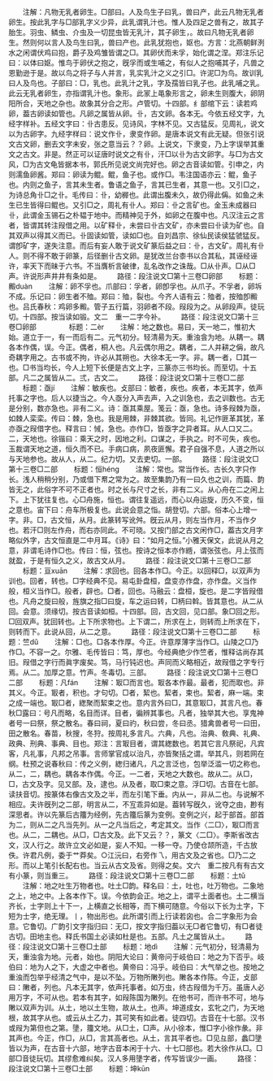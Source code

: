 <!-- { "loadSidebar": true } -->
　　注解：凡物无乳者卵生。□部曰。人及鸟生子曰乳，兽曰产，此云凡物无乳者卵生。按此乳字与□部乳字义少异，此乳谓乳汁也。惟人及四足之兽有之，故其子胎生。羽虫、鳞虫、介虫及一切昆虫皆无乳汁，其子卵生，。故曰凡物无乳者卵生。然则何以言人及鸟生曰乳，兽曰产也。此乳犹抱也，妪也。方言：北燕朝鲜洌水之闲谓伏鸡曰抱，爵子及鸡雏皆谓之□。其卵伏而未孚，始化谓之涅。郑注乐记曰：以体曰妪。惟鸟于卵伏之抱之，旣孚而或生哺之，有似人之抱哺其子，凡兽之恩勤逊于是。故以鸟之将子与人并言，乳实乳汁之义之引□。许泥□为鸟。故训乳曰人及鸟也。子部曰：□，乳也。此乳汁之乳，字及孺皆曰乳子也。此乳哺之乳。此云无乳者卵生，亦指谓乳汁也。象形。此冡上黾象形言之，卵未生则腹大，卵阴阳所合，天地之杂也。故象其分合之形。卢管切。十四部。纟部绾下云：读若鸡卵，葢古卵读如管也。凡卵之属皆从卵。卝，古文卵。各本无。今依五经文字，九经字样补。五经文字曰：卝古患反。见诗风，字林不见。又古猛反。见周礼，说文以为古卵字。九经字样曰：说文作卝，隶变作卵。是唐本说文有此无疑。但张引说文古文卵，删去文字未安，张之意当云？？卵。上说文，下隶变，乃上字误举其重文之古文。非是。然正可以证唐时说文之有卝，汗□以卝为古文卵字。与□为古文风，□为古文龟皆据本书，郭氏所见说文尚完好也。卵之古音读如管。引申之，内则濡鱼卵酱。郑曰：卵读为鲲。鲲，鱼子也。或作□。韦注国语亦云：鲲，鱼子也。内则之鱼子，言其未生者。鲁语之鱼子，言其已生者，其意一也。又引□之，为诗总角卝□之卝。毛传曰：卝，幼稺也。此谓出腹未久，故仍得此偁。如鱼之未生已生皆得曰鲲也。又引□之，周礼有卝人。郑曰：卝之言矿也。金玉未成器曰卝，此谓金玉锡石之朴韫于地中。而精神见于外，如卵之在腹中也。凡汉注云之言者，皆谓其转注叚借之用。以矿释卝，未尝曰卝古文矿，亦未尝曰卝读为矿也。自其双声以得其义而已。卝固读如管，读如□也。自刘昌宗、徐仙民读侯猛虢猛反。谓卽矿字，遂失注意。而后有妄人敢于说文矿篆后益之曰：卝，古文矿。周礼有卝人。则不得不敢于卵篆，后径删卝古文卵。是犹改兰台桼书以合其私，其诬经诬许，率天下而昧于六书。不当膺析言破律，乱名改作之诛哉。□从卝声。□从□声。许说形声井井有条如是。
　　路径：段注说文□第十三卷□卵部
　　标题：毈duàn
　　注解：卵不孚也。爪部曰：孚者，卵卽孚也。从爪子。不孚者，卵坼不成。乐记曰：卵生者不殈。郑曰：殈，裂也。今齐人语有云：殈者，按殈卽毈也。吕氏春秋：鸡卵多毈。管子五行篇，羽卵者不段。叚段为之。从卵段声。徒玩切。十四部。按当读如锻。文二　重一二字今补。
　　路径：段注说文□第十三卷□卵部
　　
　　标题：二èr
　　注解：地之数也。易曰，天一地二，惟初大始。道立于一，有一而后有二。元气初分。轻清昜为天。重浊侌为地。从耦一。耦各本作偶，误。今正。偶者，桐人也。凡云偶尔用之。耦者，二人并耕之偁，故凡奇耦字用之。古书或不拘，许必从其朔也。大徐本无一字。非。耦一者，□其一也。□书当均长，今人上短下长便是古文上字，三篆亦三书均长。而至切。十五部。凡二之属皆从二。弍，古文二。
　　路径：段注说文□第十三卷□二部
　　标题：亟jí
　　注解：敏疾也。攴部曰：敏者，疾也。疾者，本无其字，依声托事之字也。后人以捷当之。今人亟分入声去声，入之训急也，去之训数也。古无是分别，数亦急也。非有二义。诗：亟其乘屋。笺云：亟，急也。诗多叚棘为亟，如棘人栾栾。传曰：棘，急也。我是用棘，非棘其欲。皆同。礼记作匪革其犹，革亦亟之叚借字也。释言曰：悈，急也。亦作□，皆亟字之异者耳。从人口又二。二，天地也。徐锴曰：乘天之时，因地之利。口谋之，手执之。时不可失，疾也。玉裁谓天地之道，恒久而不已。手病口病，夙夜匪懈。君子自强不息，人道之所以与天地参也。故从人，从二。纪力切。又去吏切。一部。
　　路径：段注说文□第十三卷□二部
　　标题：恒hénɡ
　　注解：常也。常当作长。古长久字只作长。浅人稍稍分别，乃或借下帬之常为之。故至集韵乃有一曰久也之训，而篇、韵皆无之，此俗字不可不正者也。时之长与尺寸之长，非有二义。从心舟在二之闲上下。上下犹往复也。心□舟施，恒也。谓往复遥远，而心以舟运旋，历久不变，恒之意也。宙下曰：舟车所极复也。此说会意之恉。胡登切。六部。俗本心上增一字。非。□，古文恒，从月。此篆转写讹舛。旣云从月，则左当作月，不当作夕也。若汗□则左作舟，而右亦同此。不可晓。又按门部之古文闲作□，葢古文月字略似外字，古文恒直是二中月耳。《诗》曰：“如月之恒。”小雅天保文，此说从月之意，非谓毛诗作□也。传曰：恒，弦也。按诗之恒本亦作緪，谓张弦也。月上弦而就盈，于是有恒久之义，故古文从月。
　　路径：段注说文□第十三卷□二部
　　标题：亘xuān
　　注解：求回也。回各本作□。今正。以回释□，以双声为训也。回者，转也。□字经典不见。易屯卦盘桓，盘变亦作盘，亦作盘。义当作般，桓义当作□。般者，辟也。□者，回也。马融云：盘桓，旋也。是二字皆叚借也。凡舟之旋曰般，旌旗之指□曰旋，车之运曰转，□柄曰斡。皆其意也。从二从回。会意。须缘切。按古音读如桓。十四部。回，古文回，见口部。象□回之形。□回双声。犹回转也。上下所求物也。上下谓二，所求在上，则转而上所求在下，则转而下。此说从回，从二之意。
　　路径：段注说文□第十三卷□二部
　　标题：竺dǔ
　　注解：□也。□各本作厚。今正。许意厚薄字当作□。山陵之□乃作□。不容一之。尔雅、毛传皆曰：笃，厚也。今经典绝少作竺者，惟释诂尚存其旧。叚借之字行而眞字废矣。笃，马行钝迟也。声同而义略相近，故叚借之字专行焉。从二。加厚之意。竹声。冬毒切。三部。
　　路径：段注说文□第十三卷□二部
　　标题：凡fán
　　注解：冣□而言也。冣各本作最。最者，犯而取也。非其义。今正。冣者，积也。才句切。□者，絜也。絜者，束也。絜者，麻一端。束之成一端也。冣□者，緫聚而絜束之也。意内言外曰□，其意冣□，其言凡也。春秋□露曰：号凡而略，名目而详。目者，徧辨其事也。凡者，独举其大也。享鬼神者号一曰祭，祭之散名。春曰祠，夏曰礿，秋曰尝，冬曰丞。猎禽兽者号一曰田，田之散名。春苗，秋搜，冬狩。按周礼多言凡。六典，凡也。治典、敎典、礼典、政典、刑典、事典、目也。郑注：言冣目者，谓其緫数也。若其它言凡祭祀，凡宾客，凡礼事，凡邦之吊事。言师掌官成以治凡，亦皆聚括之谓。举其凡，则若网在纲。杜预之说春秋曰：传之义例，緫归诸凡，凡之言泛也，包举泛滥一切之称也。从二，二，耦也。耦各本作偶。今正。一二者，天地之大数也。故从二。从□，□，古文及字。见又部。及，逮也。从及者，取□束之意。浮□切。古音在七部。读扶音切。按篆体右像古文及之半，而左引笔下垂。内从一，非从二也。与说解不相应。夫许旣列之二部，明言从二，不宐乖异如是。葢转写旣久，讹夺之由，尠有深思者。许以先篆后古籒为经例，先古籒后篆为变例。变例之兴，起于部首。部首为二，则从二之凡当先列。从一之凡当后之，考定其文。当作〈二□〉，冣□而言也。从二，二耦也。从□，□古文及。此下又云？？，篆文〈二□〉。李斯省改古文，汉人行之。故许立文必如是，妄人不知。一移一夺。乃使仓颉所造，千古放佚。许君凡例，委于艹莽矣。○江沅曰，右旁作乁，用古文及之省也。□乃二之形。而以上笔引长配右也。当云从古文及省。则得之矣。文六　重二按凡有有古文有小篆，则当重三。
　　路径：段注说文□第十三卷□二部
　　标题：土tǔ
　　注解：地之吐生万物者也。吐土□韵。释名曰：土，吐也，吐万物也。二象地之上，地之中。上各本作下。误。今依韵会正。地之上，谓平土面者也。土二横当齐长，士字则上十下一，上横直之长相等，而下横可随意。今俗以下长为土字，下短为士字，绝无理。丨，物出形也。此所谓引而上行读若囟也。合二字象形为会意。它鲁切。广韵引文字指归曰：无□，按文字指归葢以无□者它鲁切，有□者徒古切。田地主也。释氏书国土必读如杜是也。五部。凡土之属皆从土。
　　路径：段注说文□第十三卷□土部
　　标题：地dì
　　注解：元气初分，轻清昜为天，重浊侌为地。元者，始也。阴阳大论曰：黄帝问于岐伯曰：地之为下否乎。岐伯曰：地为人之下，大虚之中者也。黄帝曰：冯乎。岐伯曰：大气举之也。按地之重浊而包举乎经清之气中，是以不坠。万物所敶列也。敶各本作陈。今正，攴部曰：敶者，列也。凡本无其字，依声托事者。如万虫，终古叚借为千万。虽唐人必用万字，不可从也。若本有其字，如叚陈国为敶列。在他书可，而许书不可，地与敶以双声为训。从土，地以土生物，故从土。也声。坤道成女，玄牝之门，为天地根，故其字从也。或云从土乙力，其可笑有如此者。徒四切。古音在十七部。汉书或叚为第但也之第。墬，籒文地。从□土，□声。从小徐本，惟□字小徐作彖。非其声也。今正，作□，从□，言其高者也。从土，言其平者也。□见彑部，蠡□墬皆以为声，在古音十六部，地字古音本闲于十六、十七□部也。若大徐作从□。□部□音徒玩切。其缪愈难纠矣。汉人多用墬字者，传写皆误少一画。
　　路径：段注说文□第十三卷□土部
　　标题：坤kūn
